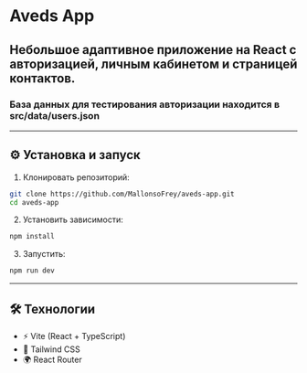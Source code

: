 # Aveds App

Небольшое адаптивное приложение на React с авторизацией, личным кабинетом и страницей контактов.
---
### База данных для тестирования авторизации находится в src/data/users.json
---
## ⚙️ Установка и запуск

1. Клонировать репозиторий:
```bash
git clone https://github.com/MallonsoFrey/aveds-app.git
cd aveds-app
```
2. Установить зависимости:
```bash
npm install
```
3. Запустить:
```bash
npm run dev
```
---
## 🛠️ Технологии
- ⚡ Vite (React + TypeScript)
- 🎨 Tailwind CSS
- 🌍 React Router

